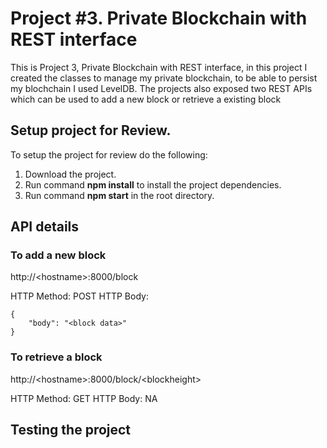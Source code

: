 # Project #3. Private Blockchain with REST interface

This is Project 3, Private Blockchain with REST interface, in this project I created the classes to manage my private blockchain, to be able to persist my blochchain I used LevelDB. The projects also exposed two REST APIs which can be used to add a new block or retrieve a existing block

## Setup project for Review.

To setup the project for review do the following:
1. Download the project.
2. Run command __npm install__ to install the project dependencies.
3. Run command __npm start__ in the root directory.

## API details

### To add a new block

http://\<hostname\>:8000/block

HTTP Method: POST
HTTP Body:
```
{
    "body": "<block data>"
}
```

### To retrieve a block

http://\<hostname\>:8000/block/\<blockheight\>

HTTP Method: GET
HTTP Body: NA

## Testing the project

